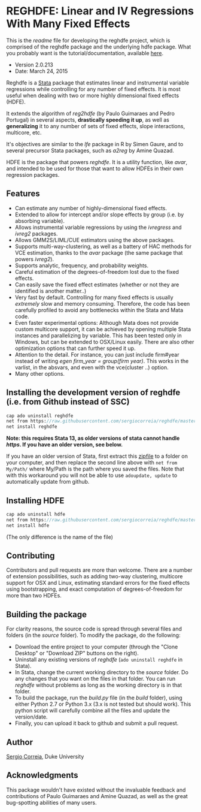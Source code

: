 # REGHDFE: Linear and IV Regressions With Many Fixed Effects

This is the *readme* file for developing the reghdfe project, which is comprised of the reghdfe package and the underlying hdfe package. What you probably want is the tutorial/documentation, available [here](http://scorreia.com/reghdfe).

* Version 2.0.213
* Date: March 24, 2015

Reghdfe is a [Stata](http://stata.com) package that estimates linear and instrumental variable regressions while controlling for any number of fixed effects. It is most useful when dealing with two or more highly dimensional fixed effects (HDFE).

It extends the algorithm of *reg2hdfe* (by Paulo Guimaraes and Pedro Portugal) in several aspects, **drastically speeding it up**, as well as **generalizing** it to any number of sets of fixed effects, slope interactions, multicore, etc.

It's objectives are similar to the *lfe* package in R by Simen Gaure, and to several precursor Stata packages, such as *a2reg* by Amine Quazad.

HDFE is the package that powers *reghdfe*. It is a utility function, like *avar*, and intended to be used for those that want to allow HDFEs in their own regression packages.

## Features

* Can estimate any number of highly-dimensional fixed effects.
* Extended to allow for intercept and/or slope effects by group (i.e. by absorbing variable).
* Allows instrumental variable regressions by using the *ivregress* and *ivreg2* packages.
* Allows GMM2S/LIML/CUE estimators using the above packages.
* Supports multi-way-clustering, as well as a battery of HAC methods for VCE estimation, thanks to the *avar* package (the same package that powers *ivreg2*).
* Supports analytic, frequency, and probability weights.
* Careful estimation of the degrees-of-freedom lost due to the fixed effects.
* Can easily save the fixed effect estimates (whether or not they are identified is another matter..)
* Very fast by default. Controlling for many fixed effects is usually *extremely* slow and memory consuming. Therefore, the code has been carefully profiled to avoid any bottlenecks within the Stata and Mata code.
* Even faster experimental options: Although Mata does not provide custom multicore support, it can be achieved by opening multiple Stata instances and parallelizing by variable. This has been tested only in Windows, but can be extended to OSX/Linux easily. There are also other optimization options that can further speed it up.
* Attention to the detail. For instance, you can just include firm#year instead of writing *egen firm_year = group(firm year)*. This works in the varlist, in the absvars, and even with the vce(cluster ..) option.
* Many other options.

## Installing the development version of reghdfe (i.e. from Github instead of SSC)

```stata
cap ado uninstall reghdfe
net from https://raw.githubusercontent.com/sergiocorreia/reghdfe/master/package/
net install reghdfe
```
**Note: this requires Stata 13, as older versions of stata cannot handle *https*. If you have an older version, see below.**

If you have an older version of Stata, first extract this [zipfile](/misc/reghdfe.zip) to a folder on your computer, and then replace the second line above with `net from My/Path/` where My/Path is the path where you saved the files. Note that with this workaround you will not be able to use `adoupdate, update` to automatically update from github.

## Installing HDFE

```stata
cap ado uninstall hdfe
net from https://raw.githubusercontent.com/sergiocorreia/reghdfe/master/package/
net install hdfe
```

(The only difference is the name of the file)

## Contributing

Contributors and pull requests are more than welcome. There are a number of extension possibilities, such as adding two-way clustering, multicore support for OSX and Linux, estimating standard errors for the fixed effects using bootstrapping, and exact computation of degrees-of-freedom for more than two HDFEs.

## Building the package

For clarity reasons, the source code is spread through several files and folders (in the *source* folder). To modify the package, do the following:

* Download the entire project to your computer (through the "Clone Desktop" or "Download ZIP" buttons on the right).
* Uninstall any existing versions of *reghdfe* (`ado uninstall reghdfe` in Stata).
* In Stata, change the current working directory to the *source* folder. Do any changes that you want on the files in that folder. You can run *reghdfe* without problems as long as the working directory is in that folder.
* To build the package, run the *build.py* file (in the *build* folder), using either Python 2.7 or Python 3.x (3.x is not tested but should work). This python script will carefully combine all the files and update the version/date.
* Finally, you can upload it back to github and submit a pull request.

## Author

[Sergio Correia](sergio.correia@gmail.com), Duke University

## Acknowledgments

This package wouldn't have existed without the invaluable feedback and contributions of Paulo Guimaraes and Amine Quazad, as well as the great bug-spotting abilities of many users.
